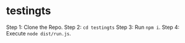 # testingts
Step 1: Clone the Repo.
Step 2: ```cd testingts```
Step 3: Run ```npm i```.
Step 4: Execute ```node dist/run.js```.
